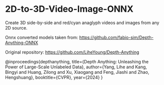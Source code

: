# 2D-to-3D-Video-Image-ONNX
Create 3D  side-by-side and red/cyan anaglyph videos and images from any 2D source.

Onnx converted models taken from: https://github.com/fabio-sim/Depth-Anything-ONNX

Original repository: https://github.com/LiheYoung/Depth-Anything

@inproceedings{depthanything,
      title={Depth Anything: Unleashing the Power of Large-Scale Unlabeled Data}, 
      author={Yang, Lihe and Kang, Bingyi and Huang, Zilong and Xu, Xiaogang and Feng, Jiashi and Zhao, Hengshuang},
      booktitle={CVPR},
      year={2024}
}



